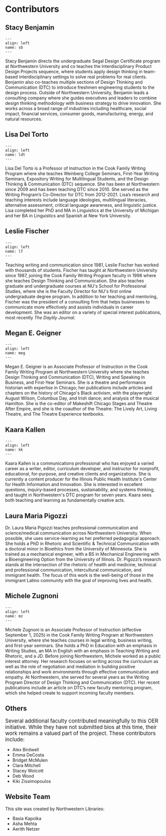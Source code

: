 # Contributors


## Stacy Benjamin
```{figure} ./photos/Stacy_Benjamin.png
---
align: left
name: sb
---
```
Stacy Benjamin directs the undergraduate Segal Design Certificate program at Northwestern University and co teaches the Interdisciplinary Product Design Projects sequence, where students apply design thinking in team-based interdisciplinary settings to solve real problems for real clients. Benjamin also co-teaches multiple sections of Design Thinking and Communication (DTC) to introduce freshmen engineering students to the design process. Outside of Northwestern University, Benjamin leads a consulting company where she guides executives and leaders to combine design thinking methodology with business strategy to drive innovation. She works across a broad range of industries including healthcare, social impact, financial services, consumer goods, manufacturing, energy, and natural resources.

## Lisa Del Torto
```{figure} ./photos/DelTorto.jpg
---
align: left
name: ldt
---
```
Lisa Del Torto is a Professor of Instruction in the Cook Family Writing Program where she teaches Weinberg College Seminars, First-Year Writing Seminars, Expository Writing for Multilingual Students, and the Design Thinking & Communication (DTC) sequence. She has been at Northwestern since 2009 and has been teaching DTC since 2010. She served as the Writing Program’s Co-Director for DTC from 2012-2021. Lisa’s research and teaching interests include language ideologies, multilingual literacies, alternative assessment, critical language awareness, and linguistic justice. Lisa completed her PhD and MA in Linguistics at the University of Michigan and her BA in Linguistics and Spanish at New York University.

## Leslie Fischer
```{figure} ./photos/Fischer.jpg
---
align: left
name: lf
---
```
Teaching writing and communication since 1981, Leslie Fischer has worked with thousands of students. Fischer has taught at Northwestern University since 1987, joining the Cook Family Writing Program faculty in 1998 where she teaches Design Thinking and Communication. She also teaches graduate and undergraduate courses at NU's School for Professional Studies, where she is the Faculty Director for NU's first online undergraduate degree program. In addition to her teaching and mentoring, Fischer was the president of a consulting firm that helps businesses to communicate more effectively and assists individuals in career development. She was an editor on a variety of special interest publications, most recently <i>The Daylily Journal</i>.

## Megan E. Geigner
```{figure} ./photos/geigner.jpg
---
align: left
name: meg
---
```
Megan E. Geigner is an Associate Professor of Instruction in the Cook Family Writing Program at Northwestern University where she teaches Design Thinking and Communication (DTC), Writing and Speaking in Business, and First-Year Seminars. She is a theatre and performance historian with expertise in Chicago; her publications include articles and chapters on the history of Chicago's Black activism, with the playwright August Wilson, Columbus Day, and Irish dance; and analysis of the musical Hamilton. She is the co-editor of Makeshift Chicago Stages and Theatre After Empire, and she is the coauthor of the Theatre: The Lively Art, Living Theatre, and The Theatre Experience textbooks. 

## Kaara Kallen
```{figure} ./photos/Kaara_Kallen.jpg
---
align: left
name: kk
---
```
Kaara Kallen is a communications professional who has enjoyed a varied career as a writer, editor, curriculum developer, and instructor for nonprofit, educational, for-purpose, and creative clients and organizations. She is currently a content producer for the Illinois Public Health Institute's Center for Health Information and Innovation. She is interested in excellent questions, inquiry-based processes, sustainability, and systems thinking, and taught in Northwestern's DTC program for seven years. Kaara sees both teaching and learning as fundamentally creative acts.

## Laura Maria Pigozzi
Dr. Laura Maria Pigozzi teaches professional communication and science/medical communication across Northwestern University. When possible, she uses service-learning as her preferred pedagogical approach. She holds a PhD in Rhetoric and Scientific & Technical Communication with a doctoral minor in Bioethics from the University of Minnesota. She is trained as a mechanical engineer, with a BS in Mechanical Engineering with a Bioengineering Option from the University of Illinois. Dr. Pigozzi’s research stands at the intersection of the rhetoric of health and medicine, technical and professional communication, intercultural communication, and immigrant health. The focus of this work is the well-being of those in the immigrant Latino community with the goal of improving lives and health.

## Michele Zugnoni
```{figure} ./photos/zugnoni.png
---
align: left
name: mz
---
```
Michele Zugnoni is an Associate Professor of Instruction (effective September 1, 2025) in the Cook Family Writing Program at Northwestern University, where she teaches courses in legal writing, business writing, and first-year seminars. She holds a PhD in Education with an emphasis in Writing Studies, an MA in English with an emphasis in Teaching Writing and Rhetoric, and a JD. Before joining Northwestern, Michele worked as a public interest attorney. Her research focuses on writing across the curriculum as well as the role of negotiation and mediation in building positive relationships and work environments through effective communication and empathy. At Northwestern, she served for several years as the Writing Program Director of Design Thinking and Communication (DTC). Her recent publications include an article on DTC’s new faculty mentoring program, which she helped create to support incoming faculty members.

## Others
<big>Several additional faculty contributed meaningfully to this OER initiative. While they have not submitted bios at this time, their work remains a valued part of the project. These contributors include:</big>

- Alex Birdwell
- Emma DeCosta
- Bridget McMulen
- Clara Mitchell
- Stacey Wolcott
- Deb Wood
- Kiki Zissimopoulos
  
## Website Team
This site was created by Northwestern Libraries:
- Basia Kapolka
- Asha Mehta
- Aerith Netzer
